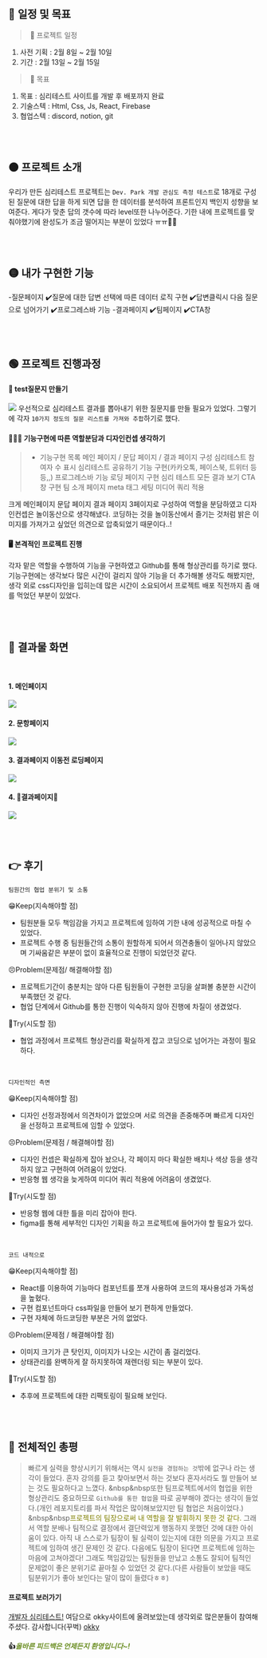 

## 🔴 일정 및 목표
> &nbsp;📅 프로젝트 일정
1. 사전 기획 : 2월 8일 ~ 2월 10일
2. 기간 : 2월 13일 ~ 2월 15일

>&nbsp;📝 목표
1. 목표 : 심리테스트 사이트를 개발 후 배포까지 완료
2. 기술스텍 : Html, Css, Js, React, Firebase
3. 협업스텍 : discord, notion, git



<br>
<br>



## 🟠 프로젝트 소개
우리가 만든 심리테스트 프로젝트는 `Dev. Park 개발 관심도 측정 테스트`로 18개로 구성된 질문에 대한 답을 하게 되면 답을 한 데이터를 분석하여 프론트인지 백인지 성향을 보여준다. 게다가 맞춘 답의 갯수에 따라 level또한 나누어준다. 기한 내에 프로젝트를 맞춰야했기에 완성도가 조금 떨어지는 부분이 있었다 ㅠㅠ🥲🥲


<br>
<br>




## 🟡 내가 구현한 기능
-질문페이지
✔️질문에 대한 답변 선택에 따른 데이터 로직 구현
✔️답변클릭시 다음 질문으로 넘어가기
✔️프로그레스바 기능
-결과페이지
✔️팀페이지
✔️CTA창

<br>
<br>

## 🟢 프로젝트 진행과정

#### 📜 test질문지 만들기
![](https://velog.velcdn.com/images/chhw130/post/97784a93-81b3-4729-8c40-1e3c3783ca0b/image.png)
우선적으로 심리테스트 결과를 뽑아내기 위한 질문지를 만들 필요가 있었다. 그렇기에 각자 `10가지 정도의 질문 리스트를 가져와 추합`하기로 했다.

#### 👨‍👧‍👦 기능구현에 따른 역할분담과 디자인컨셉 생각하기

>- 기능구현 목록
메인 페이지 / 문답 페이지 / 결과 페이지 구성
심리테스트 참여자 수 표시
심리테스트 공유하기 기능 구현(카카오톡, 페이스북, 트위터 등등,,)
프로그레스바 기능
로딩 페이지 구현
심리 테스트 모든 결과 보기
CTA창 구현
팀 소개 페이지
meta 태그 세팅
미디어 쿼리 적용

크게 메인페이지 문답 페이지 결과 페이지 3페이지로 구성하여 역할을 분담하였고 디자인컨셉은 놀이동산으로 생각해냈다. 코딩하는 것을 놀이동산에서 즐기는 것처럼 밝은 이미지를 가져가고 싶었던 의견으로 압축되었기 때문이다..!

#### 🖥️ 본격적인 프로젝트 진행
각자 맡은 역할을 수행하여 기능을 구현하였고 Github를 통해 형상관리를 하기로 했다. 기능구현에는 생각보다 많은 시간이 걸리지 않아 기능을 더 추가해볼 생각도 해봤지만, 생각 외로 css디자인을 입히는데 많은 시간이 소요되어서 프로젝트 배포 직전까지 좀 애를 먹었던 부분이 있었다.

<br>
<br>


## 🔵 결과물 화면
<br>

#### 1. 메인페이지

![](https://velog.velcdn.com/images/chhw130/post/7fbcc84d-02d6-4453-9fd4-15dde57b2c2f/image.png)

#### 2. 문항페이지

![](https://velog.velcdn.com/images/chhw130/post/b13d4243-7f7d-4565-aaf3-02dc362effc4/image.png)

#### 3. 결과페이지 이동전 로딩페이지
![](https://velog.velcdn.com/images/chhw130/post/d6050561-8456-491f-94ac-8c27ec78aa58/image.gif)


#### 4. 🤗결과페이지🤗
![](https://velog.velcdn.com/images/chhw130/post/aff3add2-e3cb-47f7-a020-44ac9aa148cb/image.png)

<br>
<br>



## 👉 후기
```
팀원간의 협업 분위기 및 소통
```
😁Keep(지속해야할 점)
- 팀원분들 모두 책임감을 가지고 프로젝트에 임하여 기한 내에 성공적으로 마칠 수 있었다.
- 프로젝트 수행 중 팀원들간의 소통이 원할하게 되어서 의견충돌이 일어나지 않았으며 기싸움같은 부분이 없이 효율적으로 진행이 되었던것 같다.

😣Problem(문제점/ 해결해야할 점)
- 프로젝트기간이 충분치는 않아 다른 팀원들이 구현한 코딩을 살펴볼 충분한 시간이 부족했던 것 같다.
- 협업 단계에서 Github를 통한 진행이 익숙하지 않아 진행에 차질이 생겼었다.

🤔Try(시도할 점)
- 협업 과정에서 프로젝트 형상관리를 확실하게 잡고 코딩으로 넘어가는 과정이 필요하다.
<br>


```
디자인적인 측면
```
😁Keep(지속해야할 점)
- 디자인 선정과정에서 의견차이가 없었으며 서로 의견을 존중해주며 빠르게 디자인을 선정하고 프로젝트에 임할 수 있었다.

😣Problem(문제점 / 해결해야할 점)
- 디자인 컨셉은 확실하게 잡아 놨으나, 각 페이지 마다 확실한 배치나 색상 등을 생각하지 않고 구현하여 어려움이 있었다.
- 반응형 웹 생각을 늦게하여 미디어 쿼리 적용에 어려움이 생겼었다.

🤔Try(시도할 점)
- 반응형 웹에 대한 틀을 미리 잡아야 한다.
- figma를 통해 세부적인 디자인 기획을 하고 프로젝트에 들어가야 할 필요가 있다.
<br>

```
코드 내적으로
```
😁Keep(지속해야할 점)
- React를 이용하여 기능마다 컴포넌트를 쪼개 사용하여 코드의 재사용성과 가독성을 높혔다.
- 구현 컴포넌트마다 css파일을 만들어 보기 편하게 만들었다.
- 구현 자체에 하드코딩한 부분은 거의 없었다.

😣Problem(문제점 / 해결해야할 점)
- 이미지 크기가 큰 탓인지, 이미지가 나오는 시간이 좀 걸리었다.
- 상태관리를 완벽하게 잘 하지못하여 재렌더링 되는 부분이 있다.

🤔Try(시도할 점)
- 추후에 프로젝트에 대한 리팩토링이 필요해 보인다.

<br>
<br>


## 🥳 전체적인 총평
> 빠르게 실력을 향상시키기 위해서는 역시 `실전을 경험하는 것`밖에 없구나 라는 생각이 들었다. 혼자 강의를 듣고 찾아보면서 하는 것보다 혼자서라도 뭘 만들어 보는 것도 필요하다고 느꼈다.
&nbsp&nbsp또한 팀프로젝트에서의 협업을 위한 형상관리도 중요하므로 `Github를 통한 협업`을 따로 공부해야 겠다는 생각이 들었다.(개인 레포지토리를 파서 작업은 많이해보았지만 팀 협업은 처음이었다.)
&nbsp&nbsp<span style="color: olive">프로젝트의 팀장으로써 내 역할을 잘 발휘하지 못한 것 같다.</span> 그래서 역할 분배나 팀적으로 결정에서 결단력있게 행동하지 못했던 것에 대한 아쉬움이 있다. 아직 내 스스로가 팀장이 될 실력이 있는지에 대한 의문을 가지고 프로젝트에 임하여 생긴 문제인 것 같다. 다음에도 팀장이 된다면 프로젝트에 임하는 마음에 고쳐야겠다! 그래도 책임감있는 팀원들을 만났고 소통도 잘되어 팀적인 문제없이 좋은 분위기로 끝마칠 수 있었던 것 같다.(다른 사람들이 보았을 때도 팀분위기가 좋아 보인다는 말이 많이 들렸다ㅎㅎ)

#### 프로젝트 보러가기
[개발자 심리테스트!](https://dev-park.netlify.app/)
여담으로 okky사이트에 올려보았는데 생각외로 많은분들이 참여해주셨다. 감사합니다(꾸벅)
[okky](https://okky.kr/articles/1403441)

#### 👍<span style = "color:olivedrab">**_올바른 피드백은 언제든지 환영입니다~!_** </span>


